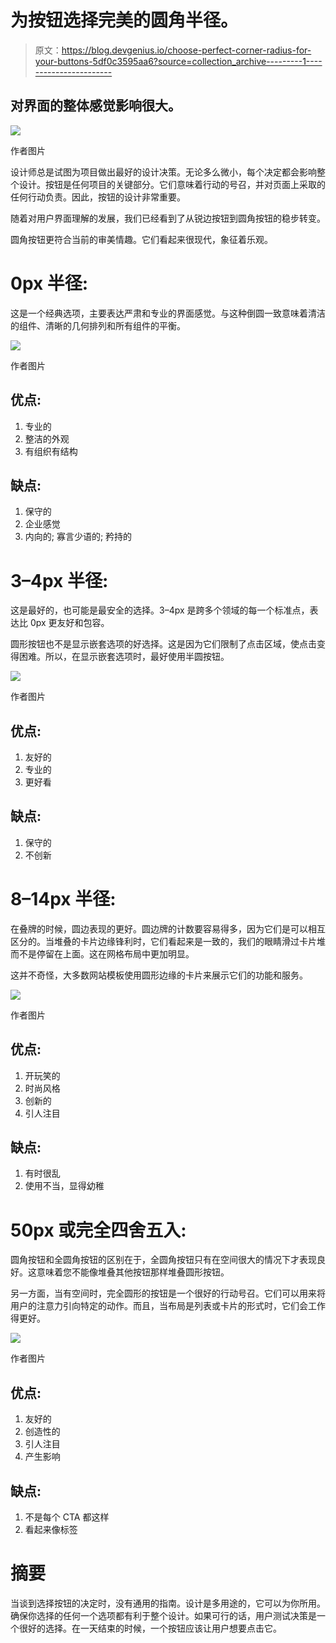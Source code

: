 # 为按钮选择完美的圆角半径。

> 原文：<https://blog.devgenius.io/choose-perfect-corner-radius-for-your-buttons-5df0c3595aa6?source=collection_archive---------1----------------------->

## 对界面的整体感觉影响很大。

![](img/a82bef08f1d31f164a5e1100bedf2f94.png)

作者图片

设计师总是试图为项目做出最好的设计决策。无论多么微小，每个决定都会影响整个设计。按钮是任何项目的关键部分。它们意味着行动的号召，并对页面上采取的任何行动负责。因此，按钮的设计非常重要。

随着对用户界面理解的发展，我们已经看到了从锐边按钮到圆角按钮的稳步转变。

圆角按钮更符合当前的审美情趣。它们看起来很现代，象征着乐观。

# 0px 半径:

这是一个经典选项，主要表达严肃和专业的界面感觉。与这种倒圆一致意味着清洁的组件、清晰的几何排列和所有组件的平衡。

![](img/42f50595b4fa31d632fa262ac20c1d3d.png)

作者图片

## 优点:

1.  专业的
2.  整洁的外观
3.  有组织有结构

## 缺点:

1.  保守的
2.  企业感觉
3.  内向的; 寡言少语的; 矜持的

# 3–4px 半径:

这是最好的，也可能是最安全的选择。3–4px 是跨多个领域的每一个标准点，表达比 0px 更友好和包容。

圆形按钮也不是显示嵌套选项的好选择。这是因为它们限制了点击区域，使点击变得困难。所以，在显示嵌套选项时，最好使用半圆按钮。

![](img/9d6a8fed362b0d9e286b094b6831aa57.png)

作者图片

## 优点:

1.  友好的
2.  专业的
3.  更好看

## 缺点:

1.  保守的
2.  不创新

# 8–14px 半径:

在叠牌的时候，圆边表现的更好。圆边牌的计数要容易得多，因为它们是可以相互区分的。当堆叠的卡片边缘锋利时，它们看起来是一致的，我们的眼睛滑过卡片堆而不是停留在上面。这在网格布局中更加明显。

这并不奇怪，大多数网站模板使用圆形边缘的卡片来展示它们的功能和服务。

![](img/465b1992f2ff808818c2d2e1b5027f44.png)

作者图片

## 优点:

1.  开玩笑的
2.  时尚风格
3.  创新的
4.  引人注目

## 缺点:

1.  有时很乱
2.  使用不当，显得幼稚

# 50px 或完全四舍五入:

圆角按钮和全圆角按钮的区别在于，全圆角按钮只有在空间很大的情况下才表现良好。这意味着您不能像堆叠其他按钮那样堆叠圆形按钮。

另一方面，当有空间时，完全圆形的按钮是一个很好的行动号召。它们可以用来将用户的注意力引向特定的动作。而且，当布局是列表或卡片的形式时，它们会工作得更好。

![](img/3531b0a35df498d2d1e2cba6b764a58f.png)

作者图片

## 优点:

1.  友好的
2.  创造性的
3.  引人注目
4.  产生影响

## 缺点:

1.  不是每个 CTA 都这样
2.  看起来像标签

# 摘要

当谈到选择按钮的决定时，没有通用的指南。设计是多用途的，它可以为你所用。确保你选择的任何一个选项都有利于整个设计。如果可行的话，用户测试决策是一个很好的选择。在一天结束的时候，一个按钮应该让用户想要点击它。